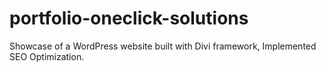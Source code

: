 # portfolio-oneclick-solutions
Showcase of a WordPress website built with Divi framework, Implemented SEO Optimization.
